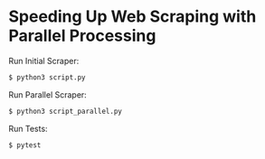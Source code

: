# Speeding Up Web Scraping with Parallel Processing

Run Initial Scraper:
```sh
$ python3 script.py
```

Run Parallel Scraper:
```sh
$ python3 script_parallel.py
```

Run Tests:
```sh
$ pytest
```